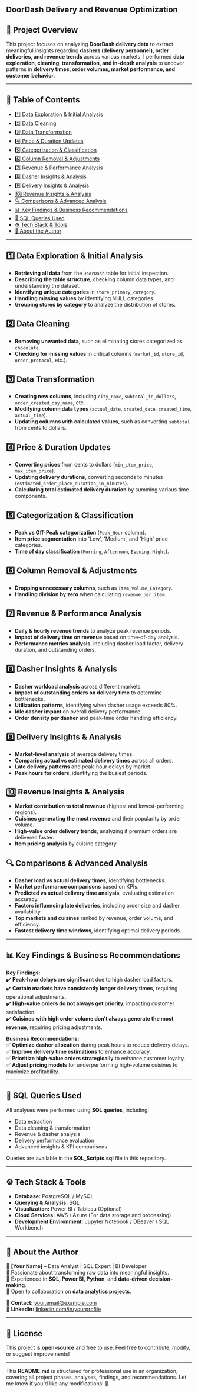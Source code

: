 ##  **DoorDash Delivery and Revenue Optimization**  

## 📌 **Project Overview**  
This project focuses on analyzing **DoorDash delivery data** to extract meaningful insights regarding **dashers (delivery personnel), order deliveries, and revenue trends** across various markets. I performed **data exploration, cleaning, transformation, and in-depth analysis** to uncover patterns in **delivery times, order volumes, market performance, and customer behavior.**  

---

## 📂 **Table of Contents**  
- [1️⃣ Data Exploration & Initial Analysis](#1️⃣-data-exploration--initial-analysis)  
- [2️⃣ Data Cleaning](#2️⃣-data-cleaning)  
- [3️⃣ Data Transformation](#3️⃣-data-transformation)  
- [4️⃣ Price & Duration Updates](#4️⃣-price--duration-updates)  
- [5️⃣ Categorization & Classification](#5️⃣-categorization--classification)  
- [6️⃣ Column Removal & Adjustments](#6️⃣-column-removal--adjustments)  
- [7️⃣ Revenue & Performance Analysis](#7️⃣-revenue--performance-analysis)  
- [8️⃣ Dasher Insights & Analysis](#8️⃣-dasher-insights--analysis)  
- [9️⃣ Delivery Insights & Analysis](#9️⃣-delivery-insights--analysis)  
- [🔟 Revenue Insights & Analysis](#🔟-revenue-insights--analysis)  
- [🔍 Comparisons & Advanced Analysis](#-comparisons--advanced-analysis)  
- [📊 Key Findings & Business Recommendations](#-key-findings--business-recommendations)  
- [📜 SQL Queries Used](#-sql-queries-used)  
- [⚙️ Tech Stack & Tools](#️-tech-stack--tools)  
- [📌 About the Author](#-about-the-author)  

---

## 1️⃣ **Data Exploration & Initial Analysis**  
- **Retrieving all data** from the `DoorDash` table for initial inspection.  
- **Describing the table structure**, checking column data types, and understanding the dataset.  
- **Identifying unique categories** in `store_primary_category`.  
- **Handling missing values** by identifying NULL categories.  
- **Grouping stores by category** to analyze the distribution of stores.  

## 2️⃣ **Data Cleaning**  
- **Removing unwanted data**, such as eliminating stores categorized as `chocolate`.  
- **Checking for missing values** in critical columns (`market_id`, `store_id`, `order_protocol`, etc.).  

## 3️⃣ **Data Transformation**  
- **Creating new columns**, including `city_name`, `subtotal_in_dollars`, `order_created_day_name`, etc.  
- **Modifying column data types** (`actual_date`, `created_date`, `created_time`, `actual_time`).  
- **Updating columns with calculated values**, such as converting `subtotal` from cents to dollars.  

## 4️⃣ **Price & Duration Updates**  
- **Converting prices** from cents to dollars (`min_item_price`, `max_item_price`).  
- **Updating delivery durations**, converting seconds to minutes (`estimated_order_place_duration_in_minutes`).  
- **Calculating total estimated delivery duration** by summing various time components.  

## 5️⃣ **Categorization & Classification**  
- **Peak vs Off-Peak categorization** (`Peak_Hour` column).  
- **Item price segmentation** into 'Low', 'Medium', and 'High' price categories.  
- **Time of day classification** (`Morning`, `Afternoon`, `Evening`, `Night`).  

## 6️⃣ **Column Removal & Adjustments**  
- **Dropping unnecessary columns**, such as `Item_Volume_Category`.  
- **Handling division by zero** when calculating `revenue_per_item`.  

## 7️⃣ **Revenue & Performance Analysis**  
- **Daily & hourly revenue trends** to analyze peak revenue periods.  
- **Impact of delivery time on revenue** based on time-of-day analysis.  
- **Performance metrics analysis**, including dasher load factor, delivery duration, and outstanding orders.  

## 8️⃣ **Dasher Insights & Analysis**  
- **Dasher workload analysis** across different markets.  
- **Impact of outstanding orders on delivery time** to determine bottlenecks.  
- **Utilization patterns**, identifying when dasher usage exceeds 80%.  
- **Idle dasher impact** on overall delivery performance.  
- **Order density per dasher** and peak-time order handling efficiency.  

## 9️⃣ **Delivery Insights & Analysis**  
- **Market-level analysis** of average delivery times.  
- **Comparing actual vs estimated delivery times** across all orders.  
- **Late delivery patterns** and peak-hour delays by market.  
- **Peak hours for orders**, identifying the busiest periods.  

## 🔟 **Revenue Insights & Analysis**  
- **Market contribution to total revenue** (highest and lowest-performing regions).  
- **Cuisines generating the most revenue** and their popularity by order volume.  
- **High-value order delivery trends**, analyzing if premium orders are delivered faster.  
- **Item pricing analysis** by cuisine category.  

## 🔍 **Comparisons & Advanced Analysis**  
- **Dasher load vs actual delivery times**, identifying bottlenecks.  
- **Market performance comparisons** based on KPIs.  
- **Predicted vs actual delivery time analysis**, evaluating estimation accuracy.  
- **Factors influencing late deliveries**, including order size and dasher availability.  
- **Top markets and cuisines** ranked by revenue, order volume, and efficiency.  
- **Fastest delivery time windows**, identifying optimal delivery periods.  

---

## 📊 **Key Findings & Business Recommendations**  
**Key Findings:**  
✔️ **Peak-hour delays are significant** due to high dasher load factors.  
✔️ **Certain markets have consistently longer delivery times**, requiring operational adjustments.  
✔️ **High-value orders do not always get priority**, impacting customer satisfaction.  
✔️ **Cuisines with high order volume don’t always generate the most revenue**, requiring pricing adjustments.  

**Business Recommendations:**  
✅ **Optimize dasher allocation** during peak hours to reduce delivery delays.  
✅ **Improve delivery time estimations** to enhance accuracy.  
✅ **Prioritize high-value orders strategically** to enhance customer loyalty.  
✅ **Adjust pricing models** for underperforming high-volume cuisines to maximize profitability.  

---

## 📜 **SQL Queries Used**  
All analyses were performed using **SQL queries**, including:  
- Data extraction  
- Data cleaning & transformation  
- Revenue & dasher analysis  
- Delivery performance evaluation  
- Advanced insights & KPI comparisons  

Queries are available in the **SQL_Scripts.sql** file in this repository.  

---

## ⚙️ **Tech Stack & Tools**  
- **Database:** PostgreSQL / MySQL  
- **Querying & Analysis:** SQL  
- **Visualization:** Power BI / Tableau (Optional)  
- **Cloud Services:** AWS / Azure (For data storage and processing)  
- **Development Environment:** Jupyter Notebook / DBeaver / SQL Workbench  

---

## 📌 **About the Author**  
👋 **[Your Name]** – Data Analyst | SQL Expert | BI Developer  
🔹 Passionate about transforming raw data into meaningful insights.  
🔹 Experienced in **SQL, Power BI, Python**, and **data-driven decision-making**.  
🔹 Open to collaboration on **data analytics projects**.  

📧 **Contact:** your.email@example.com  
🔗 **LinkedIn:** [linkedin.com/in/yourprofile](https://linkedin.com/in/yourprofile)  

---

## 📜 **License**  
This project is **open-source** and free to use. Feel free to contribute, modify, or suggest improvements!  

---

This **README.md** is structured for professional use in an organization, covering all project phases, analyses, findings, and recommendations. Let me know if you'd like any modifications! 🚀
